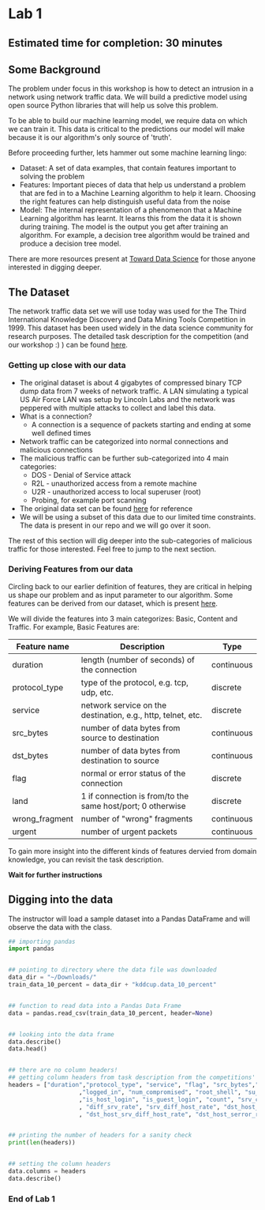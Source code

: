 # Lab 1

## Estimated time for completion: 30 minutes
## Some Background

The problem under focus in this workshop is how to detect an intrusion in a network using network traffic data. We will build a predictive model using open source Python libraries that will help us solve this problem.

To be able to build our machine learning model, we require data on which we can train it. This data is critical to the predictions our model will make because it is our algorithm's only source of 'truth'.

Before proceeding further, lets hammer out some machine learning lingo:
* Dataset: A set of data examples, that contain features important to solving the problem
* Features: Important pieces of data that help us understand a problem that are fed in to a Machine Learning algorithm to help it learn.
Choosing the right features can help distinguish useful data from the noise
* Model: The internal representation of a phenomenon that a Machine Learning algorithm has learnt. It learns this from the data it is shown during training. The model is the output you get after training an algorithm. For example, a decision tree algorithm would be trained and produce a decision tree model.

There are more resources present at [Toward Data Science](https://towardsdatascience.com) for those anyone interested in digging deeper.

## The Dataset

The network traffic data set we will use today was used for the The Third International Knowledge Discovery and Data Mining Tools Competition in 1999.
This dataset has been used widely in the data science community for research purposes. The detailed task description for the competition (and our workshop :) ) can be found [here](http://kdd.ics.uci.edu/databases/kddcup99/task.html).

### Getting up close with our data
* The original dataset is about 4 gigabytes of compressed binary TCP dump data from 7 weeks of network traffic. A LAN simulating a typical US Air Force LAN was setup by Lincoln Labs and the network was peppered with multiple attacks to collect and label this data.
* What is a connection? 
    * A connection is a sequence of packets starting and ending at some well defined times
* Network traffic can be categorized into normal connections and malicious connections
* The malicious traffic can be further sub-categorized into 4 main categories:
    * DOS - Denial of Service attack
    * R2L - unauthorized access from a remote machine
    * U2R - unauthorized access to local superuser (root) 
    * Probing, for example port scanning
* The original data set can be found [here](http://kdd.ics.uci.edu/databases/kddcup99/kddcup99.html) for reference
* We will be using a subset of this data due to our limited time constraints. The data is present in our repo and we will go over it soon.     

The rest of this section will dig deeper into the sub-categories of malicious traffic for those interested. Feel free to jump to the next section.

### Deriving Features from our data

Circling back to our earlier definition of features, they are critical in helping us shape our problem and as input parameter to our algorithm.
Some features can be derived from our dataset, which is present [here](http://kdd.ics.uci.edu/databases/kddcup99/kddcup99.html).

We will divide the features into 3 main categorizes: Basic, Content and Traffic. For example, Basic Features are:


| Feature name | Description | Type
-------------- | ----------- | ----
| duration | length (number of seconds) of the connection | continuous
| protocol_type |	type of the protocol, e.g. tcp, udp, etc. |	discrete
| service | network service on the destination, e.g., http, telnet, etc. |discrete
| src_bytes |	number of data bytes from source to destination  |	continuous
| dst_bytes |	number of data bytes from destination to source  | continuous
| flag | normal or error status of the connection  | discrete 
| land | 1 if connection is from/to the same host/port; 0 otherwise | discrete
| wrong_fragment | number of "wrong" fragments  | continuous
| urgent | number of urgent packets  | continuous


<!-- differentiate between continous and discrete -->

To gain more insight into the different kinds of features dervied from domain knowledge, you can revisit the task description.


**Wait for further instructions**


## Digging into the data

The instructor will load a sample dataset into a Pandas DataFrame and will observe the data with the class.

<!-- tell students that they do not need to follow but can if they want to -->

```python
## importing pandas
import pandas


## pointing to directory where the data file was downloaded
data_dir = "~/Downloads/"
train_data_10_percent = data_dir + "kddcup.data_10_percent"


## function to read data into a Pandas Data Frame 
data = pandas.read_csv(train_data_10_percent, header=None)


## looking into the data frame
data.describe()
data.head()


## there are no column headers!
## getting column headers from task description from the competitions' website
headers = ["duration","protocol_type", "service", "flag", "src_bytes","dst_bytes","land", "wrong_fragment", "urgent", "hot", "num_failed_logins"\
                    ,"logged_in", "num_compromised", "root_shell", "su_attempted", "num_root", "num_file_creations", "num_shells", "num_access_files", "num_outbound_cmds"\
                    ,"is_host_login", "is_guest_login", "count", "srv_count", "serror_rate", "srv_serror_rate", "rerror_rate", "srv_rerror_rate", "same_srv_rate"\
                    , "diff_srv_rate", "srv_diff_host_rate", "dst_host_count", "dst_host_srv_count", "dst_host_same_srv_rate", "dst_host_diff_srv_rate", "dst_host_same_src_port_rate"\
                    , "dst_host_srv_diff_host_rate", "dst_host_serror_rate", "dst_host_srv_serror_rate", "dst_host_rerror_rate", "dst_host_srv_rerror_rate", "label"]


## printing the number of headers for a sanity check    
print(len(headers))


## setting the column headers
data.columns = headers
data.describe()
 ```

### End of Lab 1

